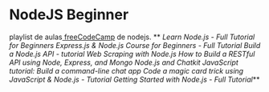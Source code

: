# **NodeJS Beginner**

playlist de aulas[ freeCodeCamp](https://www.youtube.com/playlist?list=PLWKjhJtqVAbmGQoa3vFjeRbRADAOC9drk " freeCodeCamp") de nodejs.
**
*Learn Node.js - Full Tutorial for Beginners
Express.js & Node.js Course for Beginners - Full Tutorial
Build a Node.js API - tutorial
Web Scraping with Node.js
How to Build a RESTful API using Node, Express, and Mongo
Node.js and Chatkit JavaScript tutorial: Build a command-line chat app
Code a magic card trick using JavaScript & Node.js - Tutorial
Getting Started with Node.js - Full Tutorial***

